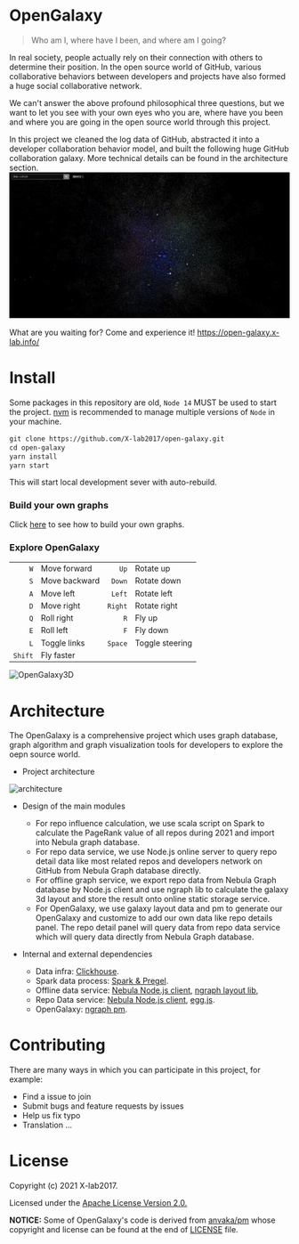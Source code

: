# OpenGalaxy

> Who am I, where have I been, and where am I going?

In real society, people actually rely on their connection with others to determine their position. In the open source world of GitHub, various collaborative behaviors between developers and projects have also formed a huge social collaborative network.

We can't answer the above profound philosophical three questions, but we want to let you see with your own eyes who you are, where have you been and where you are going in the open source world through this project.

In this project we cleaned the log data of GitHub, abstracted it into a developer collaboration behavior model, and built the following huge GitHub collaboration galaxy. More technical details can be found in the architecture section.
![OpenGalaxy2D](/images/open_galaxy_2d.jpg)


What are you waiting for? Come and experience it! https://open-galaxy.x-lab.info/
# Install

Some packages in this repository are old, `Node 14` MUST be used to start the project. [nvm](https://github.com/nvm-sh/nvm) is recommended to manage multiple versions of `Node` in your machine.

```
git clone https://github.com/X-lab2017/open-galaxy.git
cd open-galaxy
yarn install
yarn start
```

This will start local development sever with auto-rebuild.
### Build your own graphs
Click [here](https://github.com/anvaka/pm#your-own-graphs) to see how to build your own graphs.

### Explore OpenGalaxy
|    |    |    |   |
|---:|:---|---:|---|
| `W`  | Move forward  | `Up` |Rotate up|
| `S`  | Move backward  | `Down`  |Rotate down |
| `A`  | Move left  |`Left`|Rotate left|
| `D`  | Move right  |`Right` | Rotate right|
| `Q`  | Roll right  |`R` | Fly up|
| `E`  | Roll left  |`F` | Fly down|
| `L`  | Toggle links  | `Space` | Toggle steering |
| `Shift`  | Fly faster  |  |  |

![OpenGalaxy3D](/images/open_galaxy_3d.gif)

# Architecture

The OpenGalaxy is a comprehensive project which uses graph database, graph algorithm and graph visualization tools for developers to explore the oepn source world.

* Project architecture

![architecture](http://gar2020.opensource-service.cn/umlrenderer/github/X-lab2017/open-galaxy?path=about/arch.uml)

* Design of the main modules
  * For repo influence calculation, we use scala script on Spark to calculate the PageRank value of all repos during 2021 and import into Nebula graph database.
  * For repo data service, we use Node.js online server to query repo detail data like most related repos and developers network on GitHub from Nebula Graph database directly.
  * For offline graph service, we export repo data from Nebula Graph database by Node.js client and use ngraph lib to calculate the galaxy 3d layout and store the result onto online static storage service.
  * For OpenGalaxy, we use galaxy layout data and pm to generate our OpenGalaxy and customize to add our own data like repo details panel. The repo detail panel will query data from repo data service which will query data directly from Nebula Graph database.

* Internal and external dependencies
  * Data infra: [Clickhouse](https://github.com/ClickHouse/ClickHouse).
  * Spark data process: [Spark & Pregel](https://github.com/apache/spark).
  * Offline data service: [Nebula Node.js client](https://github.com/vesoft-inc/nebula-node), [ngraph layout lib](https://github.com/anvaka/ngraph.offline.layout),
  * Repo Data service: [Nebula Node.js client](https://github.com/vesoft-inc/nebula-node), [egg.js](https://github.com/eggjs/egg).
  * OpenGalaxy: [ngraph pm](https://github.com/anvaka/pm).


# Contributing
There are many ways in which you can participate in this project, for example:

- Find a issue to join
- Submit bugs and feature requests by issues
- Help us fix typo
- Translation
...


# License

Copyright (c) 2021 X-lab2017.

Licensed under the [Apache License Version 2.0.](./LICENSE)

**NOTICE:** Some of OpenGalaxy's code is derived from [anvaka/pm](https://github.com/anvaka/pm) whose copyright and license can be found at the end of [LICENSE](./LICENSE) file.


